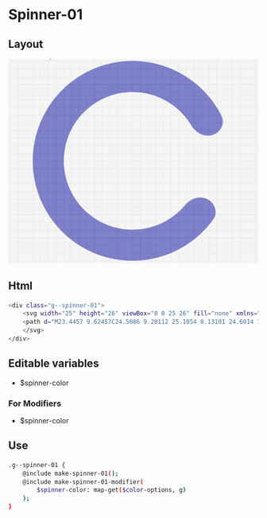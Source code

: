 # Spinner-01

## Layout

![alt text][spinner-01]

[spinner-01]: /src/img/global-components/spinner/g--spiner-01.png

## Html

```sh
<div class="g--spinner-01">
    <svg width="25" height="26" viewBox="0 0 25 26" fill="none" xmlns="http://www.w3.org/2000/svg">
    <path d="M23.4457 9.62457C24.5086 9.28112 25.1054 8.13101 24.6014 7.13423C23.5612 5.0769 21.9864 3.32159 20.0264 2.06248C17.496 0.436882 14.4802 -0.26103 11.4928 0.0876648C8.50548 0.436359 5.73147 1.81009 3.64343 3.97478C1.5554 6.13947 0.282541 8.96119 0.041735 11.9592C-0.199071 14.9571 0.607076 17.9458 2.32282 20.416C4.03856 22.8863 6.55774 24.6852 9.45112 25.5062C12.3445 26.3273 15.4331 26.1197 18.1905 24.9188C20.3263 23.9887 22.1612 22.5073 23.5164 20.6424C24.173 19.7388 23.7674 18.5082 22.7731 17.9995C21.7787 17.4908 20.5753 17.9049 19.8568 18.7601C18.9728 19.8125 17.8522 20.6544 16.5755 21.2104C14.676 22.0376 12.5485 22.1806 10.5553 21.615C8.56219 21.0494 6.82684 19.8102 5.64494 18.1086C4.46303 16.407 3.90771 14.3482 4.07359 12.283C4.23947 10.2178 5.11629 8.27407 6.55465 6.7829C7.99301 5.29174 9.90391 4.34543 11.9618 4.10523C14.0196 3.86503 16.0971 4.34579 17.8402 5.4656C19.0118 6.21822 19.9836 7.22822 20.6883 8.40818C21.2611 9.36711 22.3829 9.96801 23.4457 9.62457Z" fill="#7F7ED0"/>
    </svg>
</div>
```

## Editable variables

- $spinner-color

### For Modifiers

- $spinner-color

## Use

```sh
.g--spinner-01 {
    @include make-spinner-01();
    @include make-spinner-01-modifier(
        $spinner-color: map-get($color-options, g)
    );
}
```
